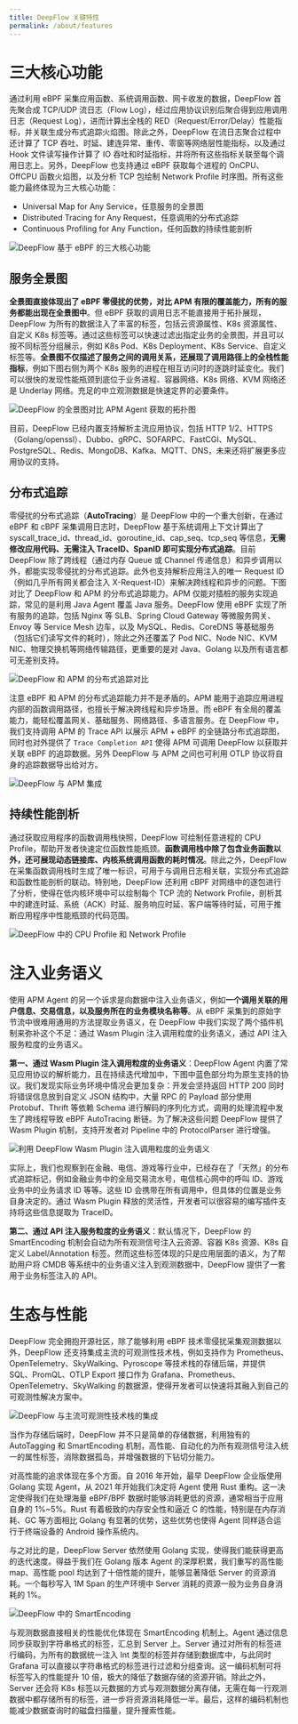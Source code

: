 ```yaml
---
title: DeepFlow 关键特性
permalink: /about/features
---
```


# 三大核心功能

通过利用 eBPF 采集应用函数、系统调用函数、网卡收发的数据，DeepFlow 首先聚合成 TCP/UDP 流日志（Flow Log），经过应用协议识别后聚合得到应用调用日志（Request Log），进而计算出全栈的 RED（Request/Error/Delay）性能指标，并关联生成分布式追踪火焰图。除此之外，DeepFlow 在流日志聚合过程中还计算了 TCP 吞吐、时延、建连异常、重传、零窗等网络层性能指标，以及通过 Hook 文件读写操作计算了 IO 吞吐和时延指标，并将所有这些指标关联至每个调用日志上。另外，DeepFlow 也支持通过 eBPF 获取每个进程的 OnCPU、OffCPU 函数火焰图，以及分析 TCP 包绘制 Network Profile 时序图。所有这些能力最终体现为三大核心功能：
- Universal Map for Any Service，任意服务的全景图
- Distributed Tracing for Any Request，任意调用的分布式追踪
- Continuous Profiling for Any Function，任何函数的持续性能剖析

![DeepFlow 基于 eBPF 的三大核心功能](https://yunshan-guangzhou.oss-cn-beijing.aliyuncs.com/pub/pic/2023091064fc9abb97855.png)

## 服务全景图

**全景图直接体现出了 eBPF 零侵扰的优势，对比 APM 有限的覆盖能力，所有的服务都能出现在全景图中**。但 eBPF 获取的调用日志不能直接用于拓扑展现，DeepFlow 为所有的数据注入了丰富的标签，包括云资源属性、K8s 资源属性、自定义 K8s 标签等。通过这些标签可以快速过滤出指定业务的全景图，并且可以按不同标签分组展示，例如 K8s Pod、K8s Deployment、K8s Service、自定义标签等。**全景图不仅描述了服务之间的调用关系，还展现了调用路径上的全栈性能指标**，例如下图右侧为两个 K8s 服务的进程在相互访问时的逐跳时延变化。我们可以很快的发现性能瓶颈到底位于业务进程、容器网络、K8s 网络、KVM 网络还是 Underlay 网络。充足的中立观测数据是快速定界的必要条件。

![DeepFlow 的全景图对比 APM Agent 获取的拓扑图](https://yunshan-guangzhou.oss-cn-beijing.aliyuncs.com/pub/pic/2023091164fec16f9c9ad.png)

目前，DeepFlow 已经内置支持解析主流应用协议，包括 HTTP 1/2、HTTPS（Golang/openssl）、Dubbo、gRPC、SOFARPC、FastCGI、MySQL、PostgreSQL、Redis、MongoDB、Kafka、MQTT、DNS，未来还将扩展更多应用协议的支持。

## 分布式追踪

零侵扰的分布式追踪（**AutoTracing**）是 DeepFlow 中的一个重大创新，在通过 eBPF 和 cBPF 采集调用日志时，DeepFlow 基于系统调用上下文计算出了 syscall\_trace\_id、thread\_id、goroutine\_id、cap\_seq、tcp\_seq 等信息，**无需修改应用代码、无需注入 TraceID、SpanID 即可实现分布式追踪**。目前 DeepFlow 除了跨线程（通过内存 Queue 或 Channel 传递信息）和异步调用以外，都能实现零侵扰的分布式追踪。此外也支持解析应用注入的唯一 Request ID（例如几乎所有网关都会注入 X-Request-ID）来解决跨线程和异步的问题。下图对比了 DeepFlow 和 APM 的分布式追踪能力。APM 仅能对插桩的服务实现追踪，常见的是利用 Java Agent 覆盖 Java 服务。DeepFlow 使用 eBPF 实现了所有服务的追踪，包括 Nginx 等 SLB、Spring Cloud Gateway 等微服务网关、Envoy 等 Service Mesh 边车，以及 MySQL、Redis、CoreDNS 等基础服务（包括它们读写文件的耗时），除此之外还覆盖了 Pod NIC、Node NIC、KVM NIC、物理交换机等网络传输路径，更重要的是对 Java、Golang 以及所有语言都可无差别支持。

![DeepFlow 和 APM 的分布式追踪对比](https://yunshan-guangzhou.oss-cn-beijing.aliyuncs.com/pub/pic/2023091164febd459455b.png)

注意 eBPF 和 APM 的分布式追踪能力并不是矛盾的。APM 能用于追踪应用进程内部的函数调用路径，也擅长于解决跨线程和异步场景。而 eBPF 有全局的覆盖能力，能轻松覆盖网关、基础服务、网络路径、多语言服务。在 DeepFlow 中，我们支持调用 APM 的 Trace API 以展示 APM + eBPF 的全链路分布式追踪图，同时也对外提供了 `Trace Completion API` 使得 APM 可调用 DeepFlow 以获取并关联 eBPF 的追踪数据。另外 DeepFlow 与 APM 之间也可利用 OTLP 协议将自身的追踪数据导出给对方。

![DeepFlow 与 APM 集成](https://yunshan-guangzhou.oss-cn-beijing.aliyuncs.com/pub/pic/20231002651a886330ed3.png)

## 持续性能剖析

通过获取应用程序的函数调用栈快照，DeepFlow 可绘制任意进程的 CPU Profile，帮助开发者快速定位函数性能瓶颈。**函数调用栈中除了包含业务函数以外，还可展现动态链接库、内核系统调用函数的耗时情况**。除此之外，DeepFlow 在采集函数调用栈时生成了唯一标识，可用于与调用日志相关联，实现分布式追踪和函数性能剖析的联动。特别地，DeepFlow 还利用 cBPF 对网络中的逐包进行了分析，使得在低内核环境中可以绘制每个 TCP 流的 Network Profile，剖析其中的建连时延、系统（ACK）时延、服务响应时延、客户端等待时延，可用于推断应用程序中性能瓶颈的代码范围。

![DeepFlow 中的 CPU Profile 和 Network Profile](https://yunshan-guangzhou.oss-cn-beijing.aliyuncs.com/pub/pic/2023091064fc9ac3060c3.png)

# 注入业务语义

使用 APM Agent 的另一个诉求是向数据中注入业务语义，例如**一个调用关联的用户信息、交易信息，以及服务所在的业务模块名称等**。从 eBPF 采集到的原始字节流中很难用通用的方法提取业务语义，在 DeepFlow 中我们实现了两个插件机制来弥补这个不足：通过 Wasm Plugin 注入调用粒度的业务语义，通过 API 注入服务粒度的业务语义。

**第一、通过 Wasm Plugin 注入调用粒度的业务语义**：DeepFlow Agent 内置了常见应用协议的解析能力，且在持续迭代增加中，下图中蓝色部分均为原生支持的协议。我们发现实际业务环境中情况会更加复杂：开发会坚持返回 HTTP 200 同时将错误信息放到自定义 JSON 结构中，大量 RPC 的 Payload 部分使用 Protobuf、Thrift 等依赖 Schema 进行解码的序列化方式，调用的处理流程中发生了跨线程导致 eBPF AutoTracing 断链。为了解决这些问题 DeepFlow 提供了 Wasm Plugin 机制，支持开发者对 Pipeline 中的 ProtocolParser 进行增强。

![利用 DeepFlow Wasm Plugin 注入调用粒度的业务语义](https://yunshan-guangzhou.oss-cn-beijing.aliyuncs.com/pub/pic/2023091064fc9ac4b08f7.png)

实际上，我们也观察到在金融、电信、游戏等行业中，已经存在了「天然」的分布式追踪标记，例如金融业务中的全局交易流水号，电信核心网中的呼叫 ID、游戏业务中的业务请求 ID 等等。这些 ID 会携带在所有调用中，但具体的位置是业务自身决定的。通过 Wasm Plugin 释放的灵活性，开发者可以很容易的编写插件支持将这些信息提取为 TraceID。

**第二、通过 API 注入服务粒度的业务语义**：默认情况下，DeepFlow 的 SmartEncoding 机制会自动为所有观测信号注入云资源、容器 K8s 资源、K8s 自定义 Label/Annotation 标签。然而这些标签体现的只是应用层面的语义，为了帮助用户将 CMDB 等系统中的业务语义注入到观测数据中，DeepFlow 提供了一套用于业务标签注入的 API。

# 生态与性能

DeepFlow 完全拥抱开源社区，除了能够利用 eBPF 技术零侵扰采集观测数据以外，DeepFlow 还支持集成主流的可观测性技术栈，例如支持作为 Prometheus、OpenTelemetry、SkyWalking、Pyroscope 等技术栈的存储后端，并提供 SQL、PromQL、OTLP Export 接口作为 Grafana、Prometheus、OpenTelemetry、SkyWalking 的数据源，使得开发者可以快速将其融入到自己的可观测性解决方案中。

![DeepFlow 与主流可观测性技术栈的集成](https://yunshan-guangzhou.oss-cn-beijing.aliyuncs.com/pub/pic/202310096523b163cac67.png)

当作为存储后端时，DeepFlow 并不只是简单的存储数据，利用独有的 AutoTagging 和 SmartEncoding 机制，高性能、自动化的为所有观测信号注入统一的属性标签，消除数据孤岛，并增强数据的下钻切分能力。

对高性能的追求体现在多个方面。自 2016 年开始，最早 DeepFlow 企业版使用 Golang 实现 Agent，从 2021 年开始我们决定将 Agent 使用 Rust 重构。这一决定使得我们在处理海量 eBPF/BPF 数据时能够消耗更低的资源，通常相当于应用自身的 1%~5%。Rust 有着极致的内存安全性和逼近 C 的性能，特别是在内存消耗、GC 等方面相比 Golang 有显著的优势，这些优势也使得 Agent 同样适合运行于终端设备的 Android 操作系统内。

与之对比的是，DeepFlow Server 依然使用 Golang 实现，使得我们能获得更高的迭代速度。得益于我们在 Golang 版本 Agent 的深厚积累，我们重写的高性能 map、高性能 pool 均达到了十倍性能的提升，能够显著降低 Server 的资源消耗。一个每秒写入 1M Span 的生产环境中 Server 消耗的资源一般为业务自身消耗的 1%。

![DeepFlow 中的 SmartEncoding](https://yunshan-guangzhou.oss-cn-beijing.aliyuncs.com/pub/pic/202310096523b164952a5.png)

与观测数据直接相关的性能优化体现在 SmartEncoding 机制上。Agent 通过信息同步获取到字符串格式的标签，汇总到 Server 上。Server 通过对所有的标签进行编码，为所有的数据统一注入 Int 类型的标签并存储到数据库中，与此同时 Grafana 可以直接以字符串格式的标签进行过滤和分组查询。这一编码机制可将标签写入的性能提升 10 倍，极大的降低了数据存储的资源开销。除此之外，Server 还会将 K8s 标签以元数据的方式与观测数据分离存储，无需在每一行观测数据中都存储所有的标签，进一步将资源消耗降低一半。最后，这样的编码机制也能减少数据查询时的磁盘扫描量，提升搜索性能。
